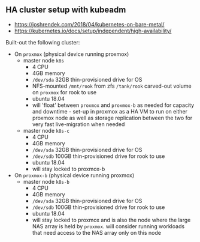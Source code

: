 ## HA cluster setup with kubeadm

* https://joshrendek.com/2018/04/kubernetes-on-bare-metal/
* https://kubernetes.io/docs/setup/independent/high-availability/

Built-out the following cluster:

* On `proxmox` (physical device running proxmox)
  * master node `k8s`
    * 4 CPU
    * 4GB memory
    * `/dev/sda` 32GB thin-provisioned drive for OS
    * NFS-mounted `/mnt/rook` from zfs `/tank/rook` carved-out volume on `proxmox` for rook to use
    * ubuntu 18.04
    * will 'float' between `proxmox` and `proxmox-b` as needed for capacity and downtime - set-up in proxmox as a HA VM to run on either proxmox node as well as storage replication between the two for very fast live-migration when needed
  * master node `k8s-c`
    * 4 CPU
    * 4GB memory
    * `/dev/sda` 32GB thin-provisioned drive for OS
    * `/dev/sdb` 100GB thin-provisioned drive for rook to use
    * ubuntu 18.04
    * will stay locked to proxmox-b
* On `proxmox-b` (physical device running proxmox)
  * master node `k8s-b`
    * 4 CPU
    * 4GB memory
    * `/dev/sda` 32GB thin-provisioned drive for OS
    * `/dev/sdb` 100GB thin-provisioned drive for rook to use
    * ubuntu 18.04
    * will stay locked to proxmox and is also the node where the large NAS array is held by `proxmox`. will consider running workloads that need access to the NAS array only on this node
